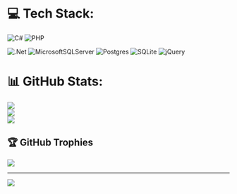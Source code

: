 # 💻 Tech Stack:
![C#](https://img.shields.io/badge/c%23-%23239120.svg?style=for-the-badge&logo=c-sharp&logoColor=white) 
![PHP](https://img.shields.io/badge/c%23-%23239120.svg?style=for-the-badge&logo=c-sharp&logoColor=blue) 

![.Net](https://img.shields.io/badge/.NET-5C2D91?style=for-the-badge&logo=.net&logoColor=white) 
![MicrosoftSQLServer](https://img.shields.io/badge/Microsoft%20SQL%20Sever-CC2927?style=for-the-badge&logo=microsoft%20sql%20server&logoColor=white)
![Postgres](https://img.shields.io/badge/postgres-%23316192.svg?style=for-the-badge&logo=postgresql&logoColor=white) 
![SQLite](https://img.shields.io/badge/sqlite-%2307405e.svg?style=for-the-badge&logo=sqlite&logoColor=white) 
![jQuery](https://img.shields.io/badge/jquery-%230769AD.svg?style=for-the-badge&logo=jquery&logoColor=white)



# 📊 GitHub Stats:
![](https://github-readme-stats.vercel.app/api?username=mfsahinn&theme=blue-green&hide_border=true&include_all_commits=true&count_private=false)<br/>
![](https://github-readme-streak-stats.herokuapp.com/?user=mfsahinn&theme=blue-green&hide_border=true)<br/>
![](https://github-readme-stats.vercel.app/api/top-langs/?username=mfsahinn&theme=blue-green&hide_border=true&include_all_commits=true&count_private=false&layout=compact)

## 🏆 GitHub Trophies
![](https://github-profile-trophy.vercel.app/?username=mfsahinn&theme=radical&no-frame=false&no-bg=true&margin-w=4)

---
[![](https://visitcount.itsvg.in/api?id=mfsahinn&icon=0&color=0)](https://visitcount.itsvg.in)

<!-- Proudly created with GPRM ( https://gprm.itsvg.in ) -->
